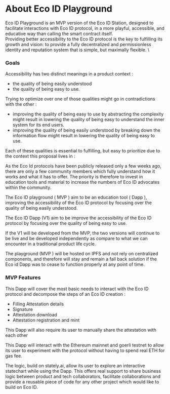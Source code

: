 # About Eco ID Playground

Eco ID Playground is an MVP version of the Eco ID Station, designed to facilitate interactions with Eco ID protocol, in a more playful, accessible, and educative way than calling the smart contract itself. \
Providing better accessibility to the Eco ID protocol is the key to fulfilling its growth and vision: to provide a fully decentralized and permissionless identity and reputation system that is simple, but maximally flexible. \


### Goals

Accessibility has two distinct meanings in a product context :

* the quality of being easily understood
* the quality of being easy to use.

Trying to optimize over one of those qualities might go in contradictions with the other :

* improving the quality of being easy to use by abstracting the complexity might result in lowering the quality of being easy to understand the inner system for its end users.
* improving the quality of being easily understood by breaking down the information flow might result in lowering the quality of being easy to use.

Each of these qualities is essential to fulfilling, but easy to prioritize due to the context this proposal lives in :

As the Eco Id protocols have been publicly released only a few weeks ago, there are only a few community members which fully understand how it works and what it has to offer. The priority is therefore to invest in education tools and material to increase the numbers of Eco ID advocates within the community.

The Eco ID playground ( MVP ) aim to be an education tool ( Dapp ), improving the accessibility of the Eco ID protocol by focusing over the quality of being easily understood.

The Eco ID Dapp (V1) aim to be improve the accessibility of the Eco ID protocol by focusing over the quality of being easy to use.

If the V1 will be developed from the MVP, the two versions will continue to be live and be developed independently as compare to what we can encounter in a traditional product life cycle.

The playground (MVP ) will be hosted on IPFS and not rely on centralized components, and therefore will stay and remain a fall back solution if the Eco id Dapp was to cease to function properly at any point of time.

### MVP Features&#x20;

This Dapp will cover the most basic needs to interact with the Eco ID protocol and decompose the steps of an Eco ID creation :

* Filling Attestation details
* Signature
* Attestation download
* Attestation registration and mint

This Dapp will also require its user to manually share the attestation with each other

This Dapp will interact with the Ethereum mainnet and goerli testnet to allow its user to experiment with the protocol without having to spend real ETH for gas fee.

The logic, build on stately.ai, allow its user to explore an interactive statechart while using the Dapp. This offers real support to share business logic between product and tech collaborators, facilitate collaborations and provide a reusable piece of code for any other project which would like to build on Eco ID.

